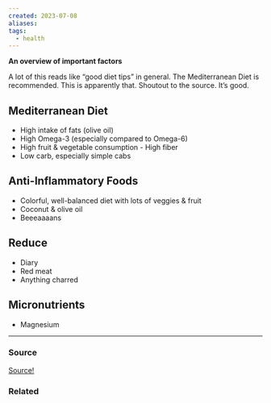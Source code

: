 ```yaml
---
created: 2023-07-08
aliases: 
tags:
  - health
---
```

**An overview of important factors**

A lot of this reads like “good diet tips” in general. The Mediterranean Diet is recommended. This is apparently that. Shoutout to the source. It’s good.

## Mediterranean Diet

- High intake of fats (olive oil)
- High Omega-3 (especially compared to Omega-6)
- High fruit & vegetable consumption
- High fiber
- Low carb, especially simple cabs

## Anti-Inflammatory Foods

- Colorful, well-balanced diet with lots of veggies & fruit
- Coconut & olive oil
- Beeeaaaans

## Reduce

- Diary
- Red meat
- Anything charred

## Micronutrients

- Magnesium

****
### Source

[Source!](https://www.fammed.wisc.edu/files/webfm-uploads/documents/outreach/im/handout_ai_diet_patient.pdf)

### Related